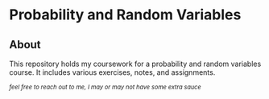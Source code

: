 # Probability and Random Variables

## About

This repository holds my coursework for a probability and random variables course. It includes various exercises, notes, and assignments. 


<sub><i>feel free to reach out to me, I may or may not have some extra sauce</i></sub> 
